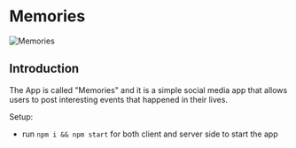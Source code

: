 # Memories

![Memories](https://i.ibb.co/7CmVbCW/image.png)

## Introduction

The App is called "Memories" and it is a simple social media app that allows users to post interesting events that happened in their lives.

Setup:
- run ```npm i && npm start``` for both client and server side to start the app


